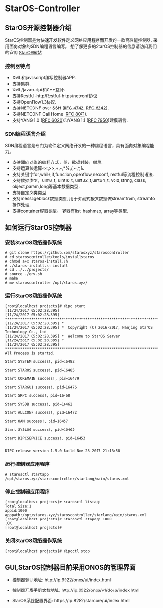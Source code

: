 StarOS-Controller
====================================

## StarOS开源控制器介绍

StarOS控制器是为快速开发软件定义网络应用程序而开发的一款高性能控制器. 采用面向对象的SDN编程语言编写。
想了解更多的StarOS控制器的信息请访问我们的官网
[StarOS网站](http://www.staros.xyz/)

### 控制器特点

* XML和javascript编写控制器APP.
* 支持集群.
*  XML/javascript和C++互补.
* 支持Restful-http/Restful-https/netconf协议.
* 支持OpenFlow1.3协议.
* 支持NETCONF over SSH ([RFC 4742](https://tools.ietf.org/html/rfc4742), [RFC 6242](https://tools.ietf.org/html/rfc6242)).
* 支持NETCONF Call Home ([RFC 8071](https://tools.ietf.org/html/rfc8071)).
* 支持YANG 1.0 ([RFC 6020](https://tools.ietf.org/html/rfc6020))和YANG 1.1 ([RFC 7950](https://tools.ietf.org/html/rfc7950))建模语言.

### SDN编程语言介绍
SDN编程语言是专门为软件定义网络开发的一种编程语言，具有面向对象编程能力。
* 支持面向对象的编程方式，类，数据封装，继承.
* 支持运算位运算<<,>>,+,-,*,%,/,~,^,&.
* 支持关键字for,while,if,function,openflow,netconf, restful等流程控制语法.
* 支持数据类型，uint8_t, uint16_t, uint32_t,uint64_t, void,string, class, object,param,long等基本数据类型.
* 支持自定义类类型
* 支持messageblock数据类型, 用于对流式报文数据做streamfrom, streamto操作处理.
* 支持container容器类型。 容器有list, hashmap, array等类型.

## 如何运行StarOS控制器
### 安装StarOS网络操作系统
```
# git clone https://github.com/starosxyz/staroscontroller
# cd staroscontroller/tools/installstaros
# chmod a+x staros-install.sh
# ./staros-install.sh install
# cd ../../projects/
# source ./env.sh
# make
# mv staroscontroller /opt/staros.xyz/
```
### 运行StarOS网络操作系统
```
[root@localhost projects]# dipc start
[11/24/2017 05:02:28.395]     
[11/24/2017 05:02:28.395] ******************************************************************************************
[11/24/2017 05:02:28.395] *
[11/24/2017 05:02:28.395] *  Copyright (C) 2016-2017, Nanjing StarOS Technology Co., Ltd
[11/24/2017 05:02:28.395] *  Welcome to StarOS Server
[11/24/2017 05:02:28.395] *
[11/24/2017 05:02:28.395] ******************************************************************************************
All Process is started. 

Start SYSTEM success!, pid=16482

Start STAROS success!, pid=16485

Start COREMAIN success!, pid=16479

Start STARGUI success!, pid=16476

Start SRPC success!, pid=16468

Start SYSDB success!, pid=16462

Start ALLCONF success!, pid=16472

Start OAM success!, pid=16457

Start SYSLOG success!, pid=16465

Start DIPCSERVICE success!, pid=16453


DIPC release version 1.5.0 Build Nov 23 2017 21:13:58
```
### 运行控制器应用程序
```
# starosctl startapp /opt/staros.xyz/staroscontroller/starlang/main/staros.xml
```
### 停止控制器应用程序
```
[root@localhost projects]# starosctl listapp
Total Size:1
appid:1000        apppath:/opt/staros.xyz/staroscontroller/starlang/main/staros.xml
[root@localhost projects]# starosctl stopapp 1000
,OK
[root@localhost projects]#
```

### 关闭StarOS网络操作系统
```
[root@localhost projects]# dipcctl stop
```

## GUI,StarOS控制器目前采用ONOS的管理界面

* 控制器登UI地址:
http://ip:9922/onos/ui/index.html

* 控制器开发手册文档地址:
 http://ip:9922/onos/v1/docs/index.html

* StarOS系统配置界面:
https://ip:8282/starcore/ui/index.html

